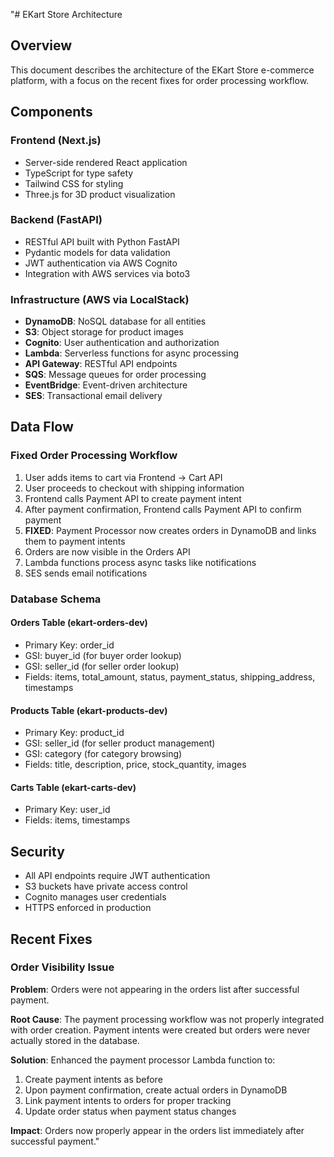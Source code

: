 "# EKart Store Architecture

## Overview
This document describes the architecture of the EKart Store e-commerce platform, with a focus on the recent fixes for order processing workflow.

## Components

### Frontend (Next.js)
- Server-side rendered React application
- TypeScript for type safety
- Tailwind CSS for styling
- Three.js for 3D product visualization

### Backend (FastAPI)
- RESTful API built with Python FastAPI
- Pydantic models for data validation
- JWT authentication via AWS Cognito
- Integration with AWS services via boto3

### Infrastructure (AWS via LocalStack)
- **DynamoDB**: NoSQL database for all entities
- **S3**: Object storage for product images
- **Cognito**: User authentication and authorization
- **Lambda**: Serverless functions for async processing
- **API Gateway**: RESTful API endpoints
- **SQS**: Message queues for order processing
- **EventBridge**: Event-driven architecture
- **SES**: Transactional email delivery

## Data Flow

### Fixed Order Processing Workflow
1. User adds items to cart via Frontend → Cart API
2. User proceeds to checkout with shipping information
3. Frontend calls Payment API to create payment intent
4. After payment confirmation, Frontend calls Payment API to confirm payment
5. **FIXED**: Payment Processor now creates orders in DynamoDB and links them to payment intents
6. Orders are now visible in the Orders API
7. Lambda functions process async tasks like notifications
8. SES sends email notifications

### Database Schema

#### Orders Table (ekart-orders-dev)
- Primary Key: order_id
- GSI: buyer_id (for buyer order lookup)
- GSI: seller_id (for seller order lookup)
- Fields: items, total_amount, status, payment_status, shipping_address, timestamps

#### Products Table (ekart-products-dev)
- Primary Key: product_id
- GSI: seller_id (for seller product management)
- GSI: category (for category browsing)
- Fields: title, description, price, stock_quantity, images

#### Carts Table (ekart-carts-dev)
- Primary Key: user_id
- Fields: items, timestamps

## Security

- All API endpoints require JWT authentication
- S3 buckets have private access control
- Cognito manages user credentials
- HTTPS enforced in production

## Recent Fixes

### Order Visibility Issue
**Problem**: Orders were not appearing in the orders list after successful payment.

**Root Cause**: The payment processing workflow was not properly integrated with order creation. Payment intents were created but orders were never actually stored in the database.

**Solution**: Enhanced the payment processor Lambda function to:
1. Create payment intents as before
2. Upon payment confirmation, create actual orders in DynamoDB
3. Link payment intents to orders for proper tracking
4. Update order status when payment status changes

**Impact**: Orders now properly appear in the orders list immediately after successful payment."